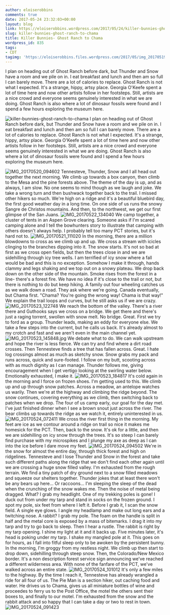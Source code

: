 ```yaml
---
author: eloiserobbins
comments: true
date: 2017-05-24 23:32:03+00:00
layout: blog
link: https://eloiserobbins.wordpress.com/2017/05/24/killer-bunnies-ghost-ranch-to-chama/
slug: killer-bunnies-ghost-ranch-to-chama
title: Killer Bunnies- Ghost Ranch to Chama
wordpress_id: 835
tags:
- CDT
tagimg: 'https://eloiserobbins.files.wordpress.com/2017/05/img_20170519_151534.jpg'
---
```


I plan on heading out of Ghost Ranch before dark, but Thunder and Snow have a room and we pile on in. I eat breakfast and lunch and then am so full I can barely move. There are a lot of calories to replace. Ghost Ranch is not what I expected. It's a strange, hippy, artsy place. Georgia O'Keefe spent a lot of time here and now other artists follow in her footsteps. Still, artists are a nice crowd and everyone seems genuinely interested in what we are doing. Ghost Ranch is also where a lot of dinosaur fossils were found and I spend a few hours exploring the museum here.


![killer-bunnies-ghost-ranch-to-chama](https://eloiserobbins.files.wordpress.com/2017/05/img_20170519_151534.jpg)
I plan on heading out of Ghost Ranch before dark, but Thunder and Snow have a room and we pile on in. I eat breakfast and lunch and then am so full I can barely move. There are a lot of calories to replace. Ghost Ranch is not what I expected. It's a strange, hippy, artsy place. Georgia O'Keefe spent a lot of time here and now other artists follow in her footsteps. Still, artists are a nice crowd and everyone seems genuinely interested in what we are doing. Ghost Ranch is also where a lot of dinosaur fossils were found and I spend a few hours exploring the museum here.

![IMG_20170520_094602](https://eloiserobbins.files.wordpress.com/2017/05/img_20170520_094602.jpg)
Tennesteve, Thunder, Snow and I all head out together the next morning. We climb up towards a box canyon, then climb to the Mesa and the pine forests above. The theme of the day is up, and as always, I am slow. No one seems to mind though as we laugh and joke. We take a wrong turn and then bushwack together back to the trail. I missed other hikers so much.
We're high on a ridge and it's a beautiful bluebird day, the first good weather day in a long time. On one side of us runs the snowy Sangre de Christos mountains. And then, to the northwest, we get our first glimpse of the San Juans.
![IMG_20170522_134040](https://eloiserobbins.files.wordpress.com/2017/05/img_20170522_134040.jpg)
We camp together, a cluster of tents in an Aspen Grove clearing. Someone asks if I'm scared camping alone and I tell the bowhunters story to illustrate that camping with others doesn't always help. I probably tell too many PCT stories, but it's hard not to.
![IMG_20170521_111020](https://eloiserobbins.files.wordpress.com/2017/05/img_20170521_111020.jpg)
In the morning, there are a million blowdowns to cross as we climb up and up. We cross a stream with icicles clinging to the branches dipping into it. The snow starts. It's not so bad at first as we cross open fields, but then the trees close in and we are sidehilling through icy tree wells. I am terrified of icy snow where a fall would be bad and this is no exception. Somehow I make it through, hands clammy and legs shaking and we top out on a snowy plateau.
We drop back down on the other side of the mountain. Smoke rises from the forest in a line- there's a forest fire. We have no idea if it's close to the trail or not, but there is nothing to do but keep hiking. A family out four wheeling catches us as we walk down a road. They ask where we're going. Canada eventually, but Chama first. "Chama? You're going the wrong way! Chama is that way!" We explain the trail loops and curves, but he still asks us if we are crazy.
![IMG_20170523_122748](https://eloiserobbins.files.wordpress.com/2017/05/img_20170523_122748.jpg)
We reach the bottom of the valley. There's a river there and Guthooks says we cross on a bridge. We get there and there's just a raging torrent, swollen with snow melt. No bridge. Great. First we try to ford as a group. Thunder leads, making an eddy for everyone else. We take a few steps into the current, but he calls us back. It's already almost to my crotch and fast and we aren't even in the main channel yet.
![IMG_20170523_145848.jpg](https://eloiserobbins.files.wordpress.com/2017/05/img_20170523_145848.jpg)
We debate what to do. We can walk upstream and hope the river is less fierce. We can try and find where a dirt road crosses. Then Tennesteve finds a tree that has fallen across. Great. I hate log crossings almost as much as sketchy snow. Snow grabs my pack and runs across, quick and sure-footed. I follow on my butt, scooting across with as much dignity as I can manage. Thunder follows me, giving encouragement when I get vertigo looking at the swirling water below. Emotionally exhausted, I make it.
![IMG_20170523_184817](https://eloiserobbins.files.wordpress.com/2017/05/img_20170523_184817.jpg)
It's cold again in the morning and I force on frozen shoes. I'm getting used to this. We climb up and up through snow patches. Across a meadow, an antelope watches us warily. Then we're at the highway and climbing the ridge beyond. The snow continues, covering everything as we climb, then switching back to patches when we drop.
The four of us camp early, our goal for the day met. I've just finished dinner when I see a brown snout just across the river. The bear climbs up towards the ridge as we watch it, entirely uninterested in us.
![IMG_20170524_072411](https://eloiserobbins.files.wordpress.com/2017/05/img_20170524_072411.jpg)
We cross the river first thing in the morning. My feet are ice as we contour around a ridge on trail so nice it makes me homesick for the PCT. Then, back to the snow. It's ok for a little, and then we are sidehilling on icy snow through the trees. It's so steep I can barely find purchase with my microspikes and I plunge my axe as deep as I can into the ice before I dare move my feet.
![IMG_20170524_094502](https://eloiserobbins.files.wordpress.com/2017/05/img_20170524_094502.jpg)
We're in the snow for almost the entire day, through thick forest and high on ridgelines. Tennesteve and I lose Thunder and Snow in the forest and take such different paths along the ridge that we don't find each other again until we are crossing a huge snow filled valley. I'm exhausted from the rough terrain. We find a tiny patch of dry ground next to a snow filled meadows and squeeze our shelters together. Thunder jokes that at least there won't be any bears up here... Or raccoons...
I'm sleeping the sleep of the dead when the crunching of the snow wakes me. Then the noise of metal being dragged. What? I grab my headlight. One of my trekking poles is gone! I duck out from under my tarp and stand in socks on the frozen ground. I spot my pole, six feet from where I left it. Before I grab it, I scan the snow field. A single eye glows. I angle my headlamp and make out long ears and a twitching nose. A rabbit?
I grab my pole. The foam on the handle is split in half and the metal core is exposed by a mass of bitemarks. I drag it into my tarp and try to go back to sleep. Then I hear a rustle. The rabbit is right by my tarp opening. I shine my light at it and it backs up. Five minutes later, it's head is poking under my tarp. I shake my mangled pole at it. This goes on for hours, as I fall into fitful sleep only to be awoken by the persistent bunny.
In the morning, I'm groggy from my restless night. We climb up then start to drop down, sidehilling through steep snow. Then, the Colorado/New Mexico border. It's a non description forest service sign announcing we've reached a different wilderness area. With none of the fanfare of the PCT, we've walked across an entire state.
![IMG_20170524_101012](https://eloiserobbins.files.wordpress.com/2017/05/img_20170524_101012.jpg)
It's only a few miles to the highway. By the time I reach it, Tennesteve has already wrangled a ride for all four of us. The Pie Man is a section hiker, out caching food and water. He drives us to Chama, gives us all miniature bottles of wine and proceedes to ferry us to the Post Office, the motel the others sent their boxes to, and finally to our motel. I'm exhausted from the snow and the rabbit attack and so happy that I can take a day or two to rest in town.
![IMG_20170524_091423](https://eloiserobbins.files.wordpress.com/2017/05/img_20170524_091423.jpg)
